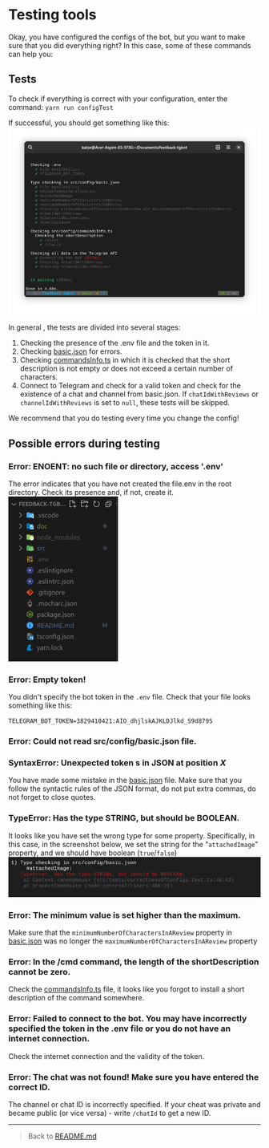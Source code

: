 # Testing tools
Okay, you have configured the configs of the bot, but you want to make sure that you did everything right? In this case, some of these commands can help you:

## Tests
To check if everything is correct with your configuration, enter the command: `yarn run configTest`

If successful, you should get something like this:
![All tests passed successfully](../screenshots/successfulConfigTest.png "All tests passed successfully")

In general , the tests are divided into several stages:
1. Checking the presence of the .env file and the token in it.
2. Checking [basic.json](../../src/config/basic.json) for errors.
3. Checking [commandsInfo.ts](../../src/config/commandsInfo.ts) in which it is checked that the short description is not empty or does not exceed a certain number of characters.
4. Connect to Telegram and check for a valid token and check for the existence of a chat and channel from basic.json. If `chatIdWithReviews` or `channelIdWithReviews` is set to `null`, these tests will be skipped.

We recommend that you do testing every time you change the config!
## Possible errors during testing
### **Error: ENOENT: no such file or directory, access '.env'**
The error indicates that you have not created the file.env in the root directory. Check its presence and, if not, create it.
![List of all files in the root directory of the bot](../screenshots/files.png "List of all files in the root directory of the bot")

### **Error: Empty token!**
You didn't specify the bot token in the `.env` file. Check that your file looks something like this:
```fix
TELEGRAM_BOT_TOKEN=3829410421:AIO_dhjlskAJKLDJlkd_S9d879S
```

### **Error: Could not read src/config/basic.json file.**
### **SyntaxError: Unexpected token s in JSON at position** ***X***
You have made some mistake in the [basic.json](../../src/config/basic.json) file. Make sure that you follow the syntactic rules of the JSON format, do not put extra commas, do not forget to close quotes.

### **TypeError: Has the type STRING, but should be BOOLEAN.**
It looks like you have set the wrong type for some property. Specifically, in this case, in the screenshot below, we set the string for the "`attachedImage`" property, and we should have boolean (`true`/`false`)
![Error example](../screenshots/example_error.png "Error example")

### **Error: The minimum value is set higher than the maximum.**
Make sure that the `minimumNumberOfCharactersInAReview` property in [basic.json](../../src/config/basic.json) was no longer the `maximumNumberOfCharactersInAReview` property

### **Error: In the /cmd command, the length of the shortDescription cannot be zero.**
Check the [commandsInfo.ts](../../src/config/commandsInfo.ts) file, it looks like you forgot to install a short description of the command somewhere.

### **Error: Failed to connect to the bot. You may have incorrectly specified the token in the .env file or you do not have an internet connection.**
Check the internet connection and the validity of the token.

### **Error: The chat was not found! Make sure you have entered the correct ID.**
The channel or chat ID is incorrectly specified. If your cheat was private and became public (or vice versa) - write `/chatId` to get a new ID.

----
> Back to [README.md](../../README.md)